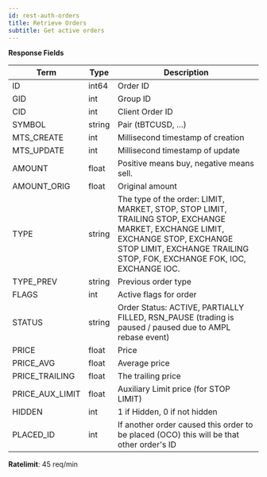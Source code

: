 ```yaml
---
id: rest-auth-orders
title: Retrieve Orders
subtitle: Get active orders
---
```


**Response Fields**

Term | Type | Description
-- | -- | --
ID  |  int64  |  Order ID
GID | int |  Group ID
CID | int |  Client Order ID
SYMBOL  |  string  |  Pair (tBTCUSD, …)
MTS_CREATE | int | Millisecond timestamp of creation
MTS_UPDATE | int | Millisecond timestamp of update
AMOUNT  |  float  |  Positive means buy, negative means sell.
AMOUNT_ORIG  |  float  |  Original amount
TYPE  |  string  |  The type of the order: LIMIT, MARKET, STOP, STOP LIMIT, TRAILING STOP, EXCHANGE MARKET, EXCHANGE LIMIT, EXCHANGE STOP, EXCHANGE STOP LIMIT, EXCHANGE TRAILING STOP, FOK, EXCHANGE FOK, IOC, EXCHANGE IOC.
TYPE_PREV  |  string  |  Previous order type
FLAGS | int | Active flags for order
STATUS  |  string  |  Order Status: ACTIVE, PARTIALLY FILLED,  RSN_PAUSE (trading is paused / paused due to AMPL rebase event)
PRICE  |  float  |  Price
PRICE_AVG  |  float  |  Average price
PRICE_TRAILING  |  float  |  The trailing price
PRICE_AUX_LIMIT  |  float  |  Auxiliary Limit price (for STOP LIMIT)
HIDDEN  |  int  |  1 if Hidden, 0 if not hidden
PLACED_ID  |  int  |  If another order caused this order to be placed (OCO) this will be that other order's ID

**Ratelimit**: 45 req/min
